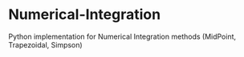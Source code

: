 # Numerical-Integration
Python implementation for Numerical Integration methods (MidPoint, Trapezoidal, Simpson)
